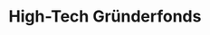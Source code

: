---
layout: firm_page
title: "High-Tech Gründerfonds"
id: "htgf.de"
permalink: "/hightechgrnderfondshtgf.de/"
website: "https://www.htgf.de/en/"
offices: "Bonn (Germany), Berlin (Germany), Munich (Germany)"
investment_stages: "Pre-seed, Seed"
portfolio_companies: "EGYM, Sedivention, IonKraft, Zymofix, Nuuron, Aignostics, GlassFlow, autarkize, Aerleum, syte, Dcubed, doinstruct, Akribion Therapeutics, Variolytics, Scavenger AI"
portfolio_link: "https://www.htgf.de/en/portfolio-2/"
investment_markets: "Industrial Tech, Life Sciences & Chemistry, Digital Tech"
founded_year: "2005"
description: "High-Tech Gründerfonds (HTGF) is a venture capital investor supporting innovative technologies and business models. They focus on high-tech start-ups with significant growth potential, providing seed funding and support from pre-seed to exit. HTGF is a public-private partnership with a strong network."
linkedin: "https://www.linkedin.com/company/high-tech-grunderfonds/"
twitter: "https://twitter.com/HTGF"
instagram: "https://www.instagram.com/htgf.vc/"
team_page: "https://www.htgf.de/en/about-us/team/"
investor_type: "Venture Capital"
crunchbase: "https://www.crunchbase.com/organization/high-tech-gr%C3%BCnderfonds"
pitchbook: "https://pitchbook.com/profiles/investor/53975-26"

# SEO Optimization
meta_title: "High-Tech Gründerfonds - VC Firm - projectstartups.com"
meta_description: "High-Tech Gründerfonds, High-Tech Gründerfonds (HTGF) is a venture capital investor supporting innovative technologies and business models. They focus on high-tech start-ups ..."
meta_keywords: "High-Tech Gründerfonds, Industrial Tech, Life Sciences & Chemistry, Digital Tech, VC firm, venture capital, startup investor, projectstartups.com"
canonical_url: "https://vc.projectstartups.com/hightechgrnderfondshtgf.de/"
---